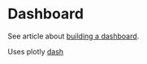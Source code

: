# Dashboard

See article about [building a dashboard](https://josetheengineer.dev/how-to-build-a-dashboard-for-your-peloton-workout-data-using-dash).  

Uses plotly [dash](https://dash.plotly.com/introduction)
